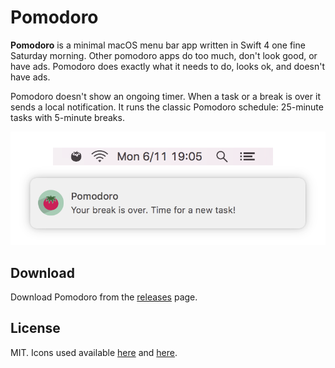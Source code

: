 # Pomodoro

**Pomodoro** is a minimal macOS menu bar app written in Swift 4 one fine
Saturday morning. Other pomodoro apps do too much, don't look good, or have ads.
Pomodoro does exactly what it needs to do, looks ok, and doesn't have ads.

Pomodoro doesn't show an ongoing timer. When a task or a break is over it sends
a local notification. It runs the classic Pomodoro schedule: 25-minute tasks with 5-minute breaks.

![A Pomodoro screenshot.](pomodoro.png)

## Download

Download Pomodoro from the [releases][dl-link] page.

## License

MIT. Icons used available [here][icon1] and [here][icon2].

[icon1]:
    http://www.iconarchive.com/show/food-drink-icons-by-graphicloads/tomato-icon.html

[icon2]:
    https://icons8.com/icon/1810/tomato

[dl-link]:
    https://github.com/apas/pomodoro/releases

